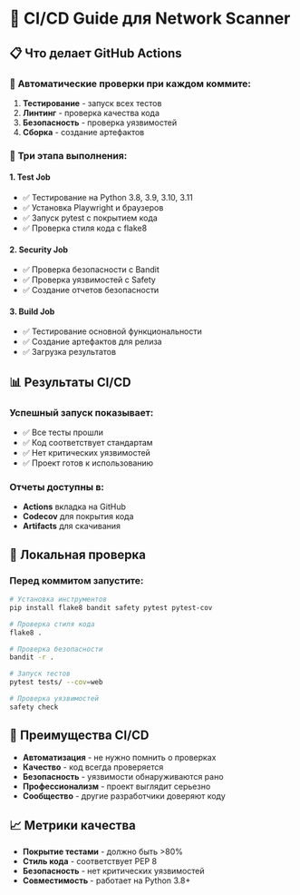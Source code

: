 # 🚀 CI/CD Guide для Network Scanner

## 📋 Что делает GitHub Actions

### 🔄 **Автоматические проверки при каждом коммите:**

1. **Тестирование** - запуск всех тестов
2. **Линтинг** - проверка качества кода
3. **Безопасность** - проверка уязвимостей
4. **Сборка** - создание артефактов

### 🎯 **Три этапа выполнения:**

#### **1. Test Job**
- ✅ Тестирование на Python 3.8, 3.9, 3.10, 3.11
- ✅ Установка Playwright и браузеров
- ✅ Запуск pytest с покрытием кода
- ✅ Проверка стиля кода с flake8

#### **2. Security Job**
- ✅ Проверка безопасности с Bandit
- ✅ Проверка уязвимостей с Safety
- ✅ Создание отчетов безопасности

#### **3. Build Job**
- ✅ Тестирование основной функциональности
- ✅ Создание артефактов для релиза
- ✅ Загрузка результатов

## 📊 **Результаты CI/CD**

### **Успешный запуск показывает:**
- ✅ Все тесты прошли
- ✅ Код соответствует стандартам
- ✅ Нет критических уязвимостей
- ✅ Проект готов к использованию

### **Отчеты доступны в:**
- **Actions** вкладка на GitHub
- **Codecov** для покрытия кода
- **Artifacts** для скачивания

## 🔧 **Локальная проверка**

### **Перед коммитом запустите:**
```bash
# Установка инструментов
pip install flake8 bandit safety pytest pytest-cov

# Проверка стиля кода
flake8 .

# Проверка безопасности
bandit -r .

# Запуск тестов
pytest tests/ --cov=web

# Проверка уязвимостей
safety check
```

## 🎉 **Преимущества CI/CD**

- **Автоматизация** - не нужно помнить о проверках
- **Качество** - код всегда проверяется
- **Безопасность** - уязвимости обнаруживаются рано
- **Профессионализм** - проект выглядит серьезно
- **Сообщество** - другие разработчики доверяют коду

## 📈 **Метрики качества**

- **Покрытие тестами** - должно быть >80%
- **Стиль кода** - соответствует PEP 8
- **Безопасность** - нет критических уязвимостей
- **Совместимость** - работает на Python 3.8+ 